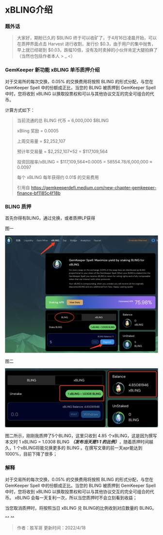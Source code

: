 # xBLING介绍

### 题外话

> 大家好，期盼已久的 $BLING 终于可以收矿了，于4月16日凌晨开始，可以在质押界面点击 Harvest 进行收割，发行价 $0.3，由于用户的集中抛售，早上就已经砸到 $0.03，跌幅10倍，没有及时卖掉的小伙伴肯定大腿拍麻了（当然也包括作者本人 > _ <）

### GemKeeper 新功能 xBLING 单币质押介绍

对于交易所的每次交换，0.05% 的交换费用将按照 BLING 的形式分配，与您在 GemKeeper Spell 中的份额成正比，当您的 BLING 被质押到 GemKeeper Spell 中时，您将收到 xBLING 以换取投票权和可以与其他协议交互的完全可组合的代币。

计算方式如下：

> 当前流通的总 BLING 代币 = 6,000,000 $BLING
> 
> xBling 奖励 = 0.0005
> 
> 上周交易量 = $2,252,107
> 
> 预计年交易量 = $2,252,107*52 = $117,109,564 
> 
> 投资回报率/xBLING = $117,109,564*0.0005 = 58554.78/6,000,000 ≈ 0.0097
>
> 每个 xBLING 每年获得约 0.01$ 的交易费用
> 
> 引用自 https://gemkeeperdefi.medium.com/new-chapter-gemkeeper-finance-bf1185c4f18b

### BLING 质押

首先你得有BLING，通过兑换，或者质押LP获得

图一

![](./xBLING/WX20220418-123536@2x.png)


图二

![](./xBLING/WX20220418-125708@2x.png)

图二所示，刚刚我质押了5个BLING，这里只收到 4.85 个xBLING，这是因为撰写本文时 1 xBLING = 1.0308 BLING ***（发布当天是1:1 的比例）***，随着质押时间越久，1 个xBLING将能兑换更多的 BLING 。在撰写文章的前一天apr能达到1000%，目前下降了很多；

### 解释
对于交易所的每次交换，0.05% 的交换费用将按照 BLING 的形式分配，与您在 GemKeeper Spell 中的份额成正比。当您的 BLING 被质押到 GemKeeper Spell 中时，您将收到 xBLING 以换取投票权和可以与其他协议交互的完全可组合的代币。
xBLING 会每一天复利一次，所以当您质押时不会立刻看到收益；

当您取消质押时，将按照当日 xBLING 兑 BLING的比例收到对应数量的 BLING。

^_^ ^_^


> 作者：胜军哥 更新时间：2022/4/18